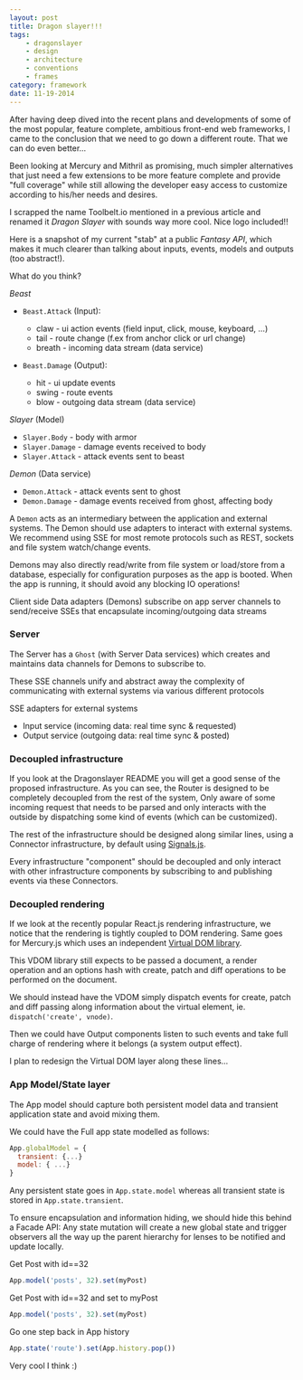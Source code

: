 ```yaml
---
layout: post
title: Dragon slayer!!!
tags:
    - dragonslayer
    - design
    - architecture
    - conventions
    - frames
category: framework
date: 11-19-2014
---
```


After having deep dived into the recent plans and developments of some of the most popular, feature complete, ambitious front-end web frameworks, I came to the conclusion that we need to go down a different route.
That we can do even better...

Been looking at Mercury and Mithril as promising, much simpler alternatives that just need a few extensions to be more feature complete and provide "full coverage" while still allowing the developer easy access to customize according to his/her needs and desires.

I scrapped the name Toolbelt.io mentioned in a previous article and renamed it *Dragon Slayer* with sounds way more cool. Nice logo included!!

<!--more-->

Here is a snapshot of my current "stab" at a public *Fantasy API*, which makes it much clearer than talking about inputs, events, models and outputs (too abstract!).

What do you think?

*Beast*
- `Beast.Attack` (Input):
  - claw - ui action events (field input, click, mouse, keyboard, ...)
  - tail - route change (f.ex from anchor click or url change)
  - breath - incoming data stream (data service)

- `Beast.Damage` (Output):
  - hit - ui update events
  - swing - route events
  - blow - outgoing data stream (data service)

*Slayer* (Model)
- `Slayer.Body` - body with armor
- `Slayer.Damage` - damage events received to body
- `Slayer.Attack` - attack events sent to beast

*Demon* (Data service)
- `Demon.Attack` - attack events sent to ghost
- `Demon.Damage` - damage events received from ghost, affecting body

A `Demon` acts as an intermediary between the application and external systems.
The Demon should use adapters to interact with external systems. We recommend using SSE for most remote protocols such as REST, sockets and file system watch/change events.

Demons may also directly read/write from file system or load/store from a database, especially for configuration purposes as the app is booted. When the app is running, it should avoid any blocking IO operations!

Client side Data adapters (Demons) subscribe on app server channels to send/receive SSEs that encapsulate incoming/outgoing data streams

### Server

The Server has a `Ghost` (with Server Data services) which creates and maintains data channels for Demons to subscribe to.

These SSE channels unify and abstract away the complexity of communicating with external systems via various different protocols

SSE adapters for external systems
- Input service (incoming data: real time sync & requested)
- Output service (outgoing data: real time sync & posted)

### Decoupled infrastructure

If you look at the Dragonslayer README you will get a good sense of the proposed infrastructure.
As you can see, the Router is designed to be completely decoupled from the rest of the system,
Only aware of some incoming request that needs to be parsed and only interacts with the outside by dispatching some kind of events (which can be customized).

The rest of the infrastructure should be designed along similar lines, using a Connector infrastructure, by default using [Signals.js](https://github.com/millermedeiros/js-signals).

Every infrastructure "component" should be decoupled and only interact with other infrastructure components by subscribing to and publishing events via these Connectors.

### Decoupled rendering

If we look at the recently popular React.js rendering infrastructure, we notice that the rendering is tightly coupled to DOM rendering. Same goes for Mercury.js which uses an independent [Virtual DOM library](https://github.com/Raynos/virtual-dom).

This VDOM library still expects to be passed a document, a render operation and an options hash with create, patch and diff operations to be performed on the document.

We should instead have the VDOM simply dispatch events for create, patch and diff passing along information about the virtual element, ie. `dispatch('create', vnode)`.

Then we could have Output components listen to such events and take full charge of rendering where it belongs (a system output effect).

I plan to redesign the Virtual DOM layer along these lines...

### App Model/State layer

The App model should capture both persistent model data and transient application state and avoid mixing them.

We could have the Full app state modelled as follows:

```js
App.globalModel = {
  transient: {...}
  model: { ...}
}
```

Any persistent state goes in `App.state.model` whereas all transient state is stored in `App.state.transient`.

To ensure encapsulation and information hiding, we should hide this behind a Facade API:
Any state mutation will create a new global state and trigger observers all the way up the parent hierarchy for lenses to be notified and update locally.

Get Post with id==32

```js
App.model('posts', 32).set(myPost)
```

Get Post with id==32 and set to myPost

```js
App.model('posts', 32).set(myPost)
```

Go one step back in App history

```js
App.state('route').set(App.history.pop())
```

Very cool I think :)
